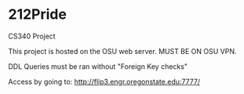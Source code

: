 # 212Pride
CS340 Project

This project is hosted on the OSU web server. MUST BE ON OSU VPN.

DDL Queries must be ran without "Foreign Key checks"

Access by going to: http://flip3.engr.oregonstate.edu:7777/
